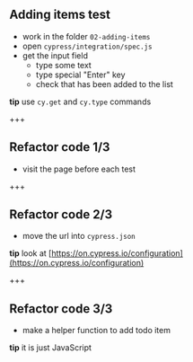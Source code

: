 ## Adding items test

- work in the folder `02-adding-items`
- open `cypress/integration/spec.js`
- get the input field
  - type some text
  - type special "Enter" key
  - check that has been added to the list

**tip** use `cy.get` and `cy.type` commands

+++

## Refactor code 1/3

- visit the page before each test

+++

## Refactor code 2/3

- move the url into `cypress.json`

**tip** look at [https://on.cypress.io/configuration](https://on.cypress.io/configuration)

+++

## Refactor code 3/3

- make a helper function to add todo item

**tip** it is just JavaScript
